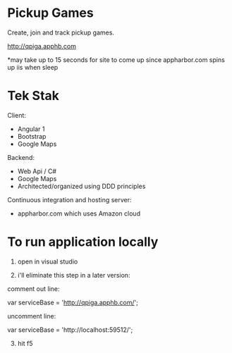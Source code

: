 # Pickup Games

Create, join and track pickup games.

http://qpiga.apphb.com 

*may take up to 15 seconds for site to come up since appharbor.com spins up iis when sleep

# Tek Stak

Client:

- Angular 1
- Bootstrap
- Google Maps

Backend:

- Web Api / C#
- Google Maps
- Architected/organized using DDD principles

Continuous integration and hosting server:

- appharbor.com which uses Amazon cloud

# To run application locally

1. open in visual studio

2. i'll eliminate this step in a later version:

comment out line:

var serviceBase = 'http://qpiga.apphb.com/';

uncomment line:

var serviceBase = 'http://localhost:59512/';

3. hit f5